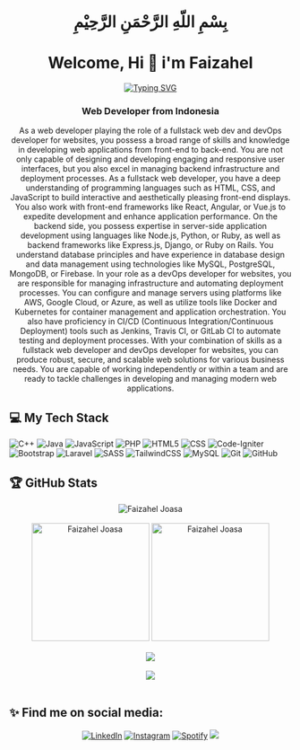 
<h1 align="center">بِسْمِ اللّهِ الرَّحْمَنِ الرَّحِيْمِ</h1>
<h1 align="center">Welcome, Hi 👋 i'm Faizahel</h1>

<div align="center">
  <a href="https://git.io/typing-svg"><img src="https://readme-typing-svg.demolab.com?font=Fira+Code&pause=1000&color=F7006E&center=true&vCenter=true&width=435&lines=Faizahel+Joasa+Ariesta;22/499164/SV/21287;Gadjah+Mada+University" alt="Typing SVG"/></a>
</div>

<h3 align="center">Web Developer from Indonesia</h3>

<p align="center">As a web developer playing the role of a fullstack web dev and devOps developer for websites, you possess a broad range of skills and knowledge in developing web applications from front-end to back-end. You are not only capable of designing and developing engaging and responsive user interfaces, but you also excel in managing backend infrastructure and deployment processes. As a fullstack web developer, you have a deep understanding of programming languages such as HTML, CSS, and JavaScript to build interactive and aesthetically pleasing front-end displays. You also work with front-end frameworks like React, Angular, or Vue.js to expedite development and enhance application performance. On the backend side, you possess expertise in server-side application development using languages like Node.js, Python, or Ruby, as well as backend frameworks like Express.js, Django, or Ruby on Rails. You understand database principles and have experience in database design and data management using technologies like MySQL, PostgreSQL, MongoDB, or Firebase. In your role as a devOps developer for websites, you are responsible for managing infrastructure and automating deployment processes. You can configure and manage servers using platforms like AWS, Google Cloud, or Azure, as well as utilize tools like Docker and Kubernetes for container management and application orchestration. You also have proficiency in CI/CD (Continuous Integration/Continuous Deployment) tools such as Jenkins, Travis CI, or GitLab CI to automate testing and deployment processes. With your combination of skills as a fullstack web developer and devOps developer for websites, you can produce robust, secure, and scalable web solutions for various business needs. You are capable of working independently or within a team and are ready to tackle challenges in developing and managing modern web applications.</p>

## 💻 My Tech Stack

![C++](https://img.shields.io/badge/C%2B%2B-00599C?style=for-the-badge&logo=c%2B%2B&logoColor=white)
![Java](https://img.shields.io/badge/java-%23ED8B00.svg?style=for-the-badge&logo=openjdk&logoColor=white)
![JavaScript](https://img.shields.io/badge/javascript-%23323330.svg?style=for-the-badge&logo=javascript&logoColor=%23F7DF1E)
![PHP](https://img.shields.io/badge/php-%23777BB4.svg?style=for-the-badge&logo=php&logoColor=white)
![HTML5](https://img.shields.io/badge/HTML5-E34F26?style=for-the-badge&logo=html5&logoColor=white)
![CSS](https://img.shields.io/badge/CSS3-1572B6?style=for-the-badge&logo=css3&logoColor=white)
![Code-Igniter](https://img.shields.io/badge/CodeIgniter-%23EF4223.svg?style=for-the-badge&logo=codeIgniter&logoColor=white)
![Bootstrap](https://img.shields.io/badge/bootstrap-%23563D7C.svg?style=for-the-badge&logo=bootstrap&logoColor=white)
![Laravel](https://img.shields.io/badge/laravel-%23FF2D20.svg?style=for-the-badge&logo=laravel&logoColor=white)
![SASS](https://img.shields.io/badge/SASS-hotpink.svg?style=for-the-badge&logo=SASS&logoColor=white)
![TailwindCSS](https://img.shields.io/badge/tailwindcss-%2338B2AC.svg?style=for-the-badge&logo=tailwind-css&logoColor=white)
![MySQL](https://img.shields.io/badge/mysql-%2300f.svg?style=for-the-badge&logo=mysql&logoColor=white) 
![Git](https://img.shields.io/badge/-Git-333333?style=for-the-badge&logo=git&logoColor=white)
![GitHub](https://img.shields.io/badge/-GitHub-333333?style=for-the-badge&logo=github&logoColor=white)

## 🏆 GitHub Stats

<div align="center" margin-top="10px">
  <img src="https://komarev.com/ghpvc/?username=faizaheljoasa&label=Profile%20views&color=0e75b6&style=for-the-badge" alt="Faizahel Joasa" /> 
</div>

<br>

 <div align="center" margin-top="10px">
  <img height="210"  src="https://github-readme-stats.vercel.app/api/top-langs?username=faizzahell&theme=tokyonight&show_icons=true&locale=en&layout=compact&langs_count=10" alt="Faizahel Joasa" />
  <img height="210em"  src="https://github-readme-stats.vercel.app/api?username=faizzahell&show_icons=true&include_all_commits=true&count_private=true&locale=en&theme=tokyonight" alt="Faizahel Joasa" />

  <!-- <img height="210" src="https://github-readme-stats-eight-theta.vercel.app/api?username=faizzahell&show_icons=true&theme=tokyonight&include_all_commits=true&count_private=true"/>

  <img  height="210" src="https://github-readme-streak-stats.herokuapp.com/?user=faizzahell&theme=tokyonight" alt="howlil" />  -->
</div>

<br>
   
<div align="center"  margin-top="10px">
  <a href = "https://github.com/faizaheljoasa/">
    <img src="https://github-profile-trophy.vercel.app/?username=faizzahell&column=-1&theme=tokyonight" />
    <br><br>
    <img src="https://github-readme-activity-graph.vercel.app/graph?username=faizzahell&theme=nightowl" />
    <br><br>
  </a>
</div>

## ✨ Find me on social media:

<p align = "center">
  <a href="https://www.linkedin.com/in/faizahel/" target="_blank"><img src="https://img.shields.io/badge/LinkedIn-0077B5?style=for-the-badge&logo=linkedin&logoColor=white" alt="LinkedIn"></a>
  <a href="https://www.instagram.com/faizzahell/" target="_blank"><img src="https://img.shields.io/badge/Instagram-E4405F?style=for-the-badge&logo=instagram&logoColor=white" alt="Instagram"></a>
  <a href="https://open.spotify.com/user/z4ev34sfeu2es0va2z906y0cx " target="_blank"><img src="https://img.shields.io/badge/Spotify-%231ED760.svg?&style=for-the-badge&logo=spotify&logoColor=white" alt="Spotify"></a>
  <a href="mailto:faizaheljoasaariesta@gmail.com"><img src="https://img.shields.io/badge/Gmail-D14836?style=for-the-badge&logo=gmail&logoColor=white"/></a>
</p>


